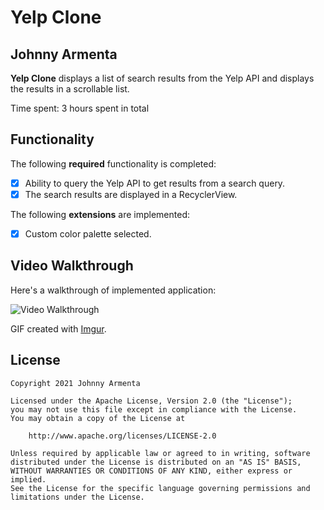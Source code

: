# Yelp Clone

## Johnny Armenta

**Yelp Clone** displays a list of search results from the Yelp API and displays the results in a scrollable list.

Time spent: 3 hours spent in total

## Functionality

The following **required** functionality is completed:

* [X] Ability to query the Yelp API to get results from a search query.
* [X] The search results are displayed in a RecyclerView.

The following **extensions** are implemented:

* [X] Custom color palette selected.

## Video Walkthrough

Here's a walkthrough of implemented application:

<img src='https://i.imgur.com/tPo9cpY.gif' title='Video Walkthrough' width='' alt='Video Walkthrough' />

GIF created with [Imgur](https://imgur.com/).

## License

    Copyright 2021 Johnny Armenta

    Licensed under the Apache License, Version 2.0 (the "License");
    you may not use this file except in compliance with the License.
    You may obtain a copy of the License at

        http://www.apache.org/licenses/LICENSE-2.0

    Unless required by applicable law or agreed to in writing, software
    distributed under the License is distributed on an "AS IS" BASIS,
    WITHOUT WARRANTIES OR CONDITIONS OF ANY KIND, either express or implied.
    See the License for the specific language governing permissions and
    limitations under the License.